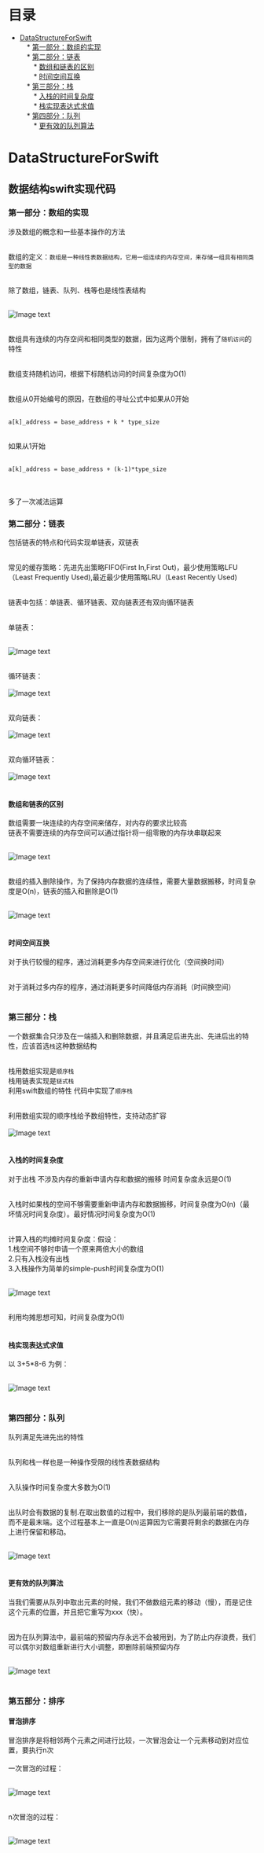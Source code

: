 # 目录

* [DataStructureForSwift](#datastructureforswift)<br/>
         &emsp;* [第一部分：数组的实现](#第一部分数组的实现)<br/>
         &emsp;* [第二部分：链表](#第二部分链表)<br/>
            &emsp;&emsp;* [数组和链表的区别](#数组和链表的区别)<br/>
            &emsp;&emsp;* [时间空间互换](#时间空间互换)<br/>
         &emsp;* [第三部分：栈](#第三部分栈)<br/>
            &emsp;&emsp;* [入栈的时间复杂度](#入栈的时间复杂度)<br/>
            &emsp;&emsp;* [栈实现表达式求值](#栈实现表达式求值)<br/>
         &emsp;* [第四部分：队列](#第四部分队列)<br/>
            &emsp;&emsp;* [更有效的队列算法](#更有效的队列算法)<br/>

# DataStructureForSwift

## 数据结构swift实现代码

### 第一部分：数组的实现

涉及数组的概念和一些基本操作的方法<br/><br/>

数组的定义：`数组是一种线性表数据结构，它用一组连续的内存空间，来存储一组具有相同类型的数据`<br/><br/>

除了数组，链表、队列、栈等也是线性表结构<br/><br/>

![Image text](https://github.com/tongyangsheng/DataStructureForSwift/blob/master/show-img/show1.jpg)<br/><br/>

数组具有连续的内存空间和相同类型的数据，因为这两个限制，拥有了`随机访问`的特性<br/><br/>

数组支持随机访问，根据下标随机访问的时间复杂度为O(1)<br/><br/>

数组从0开始编号的原因，在数组的寻址公式中如果从0开始<br/><br/>

`a[k]_address = base_address + k * type_size`<br/><br/>

如果从1开始<br/><br/>

`a[k]_address = base_address + (k-1)*type_size`

<br/><br/>多了一次减法运算

### 第二部分：链表

包括链表的特点和代码实现单链表，双链表<br/><br/>

常见的缓存策略：先进先出策略FIFO(First In,First Out)，最少使用策略LFU（Least Frequently Used),最近最少使用策略LRU（Least Recently Used)<br/><br/>

链表中包括：单链表、循环链表、双向链表还有双向循环链表<br/><br/>

单链表：<br/><br/>

![Image text](https://github.com/tongyangsheng/DataStructureForSwift/blob/master/show-img/show3.jpg)<br/><br/>

循环链表：<br/><br/>
![Image text](https://github.com/tongyangsheng/DataStructureForSwift/blob/master/show-img/show6.jpg)<br/><br/>

双向链表：<br/><br/>
![Image text](https://github.com/tongyangsheng/DataStructureForSwift/blob/master/show-img/show4.png)<br/><br/>

双向循环链表：<br/><br/>
![Image text](https://github.com/tongyangsheng/DataStructureForSwift/blob/master/show-img/show7.jpg)<br/><br/>

#### 数组和链表的区别
数组需要一块连续的内存空间来储存，对内存的要求比较高<br/>
链表不需要连续的内存空间可以通过指针将一组零散的内存块串联起来<br/><br/>

![Image text](https://github.com/tongyangsheng/DataStructureForSwift/blob/master/show-img/show2.jpg)<br/><br/>

数组的插入删除操作，为了保持内存数据的连续性，需要大量数据搬移，时间复杂度是O(n)，链表的插入和删除是O(1)<br/><br/>

![Image text](https://github.com/tongyangsheng/DataStructureForSwift/blob/master/show-img/show5.jpg)<br/><br/>
#### 时间空间互换
对于执行较慢的程序，通过消耗更多内存空间来进行优化（空间换时间）<br/><br/>

对于消耗过多内存的程序，通过消耗更多时间降低内存消耗（时间换空间）<br/><br/>

### 第三部分：栈
一个数据集合只涉及在一端插入和删除数据，并且满足后进先出、先进后出的特性，应该首选`栈`这种数据结构<br/><br/>

栈用数组实现是`顺序栈`<br/>
栈用链表实现是`链式栈`<br/>
利用swift数组的特性 代码中实现了`顺序栈`<br/><br/>

利用数组实现的顺序栈给予数组特性，支持动态扩容<br/><br/>
![Image text](https://github.com/tongyangsheng/DataStructureForSwift/blob/master/show-img/show8.png)<br/><br/>

#### 入栈的时间复杂度
对于出栈  不涉及内存的重新申请内存和数据的搬移 时间复杂度永远是O(1)<br/><br/>

入栈时如果栈的空间不够需要重新申请内存和数据搬移，时间复杂度为O(n)（最坏情况时间复杂度）。最好情况时间复杂度为O(1)<br/><br/>

计算入栈的均摊时间复杂度：假设：<br/>
1.栈空间不够时申请一个原来两倍大小的数组 <br/>
2.只有入栈没有出栈<br/>
3.入栈操作为简单的simple-push时间复杂度为O(1)<br/><br/>

![Image text](https://github.com/tongyangsheng/DataStructureForSwift/blob/master/show-img/show9.jpg)<br/><br/>

利用均摊思想可知，时间复杂度为O(1)<br/><br/>

#### 栈实现表达式求值
以 3+5*8-6 为例：<br/><br/>

![Image text](https://github.com/tongyangsheng/DataStructureForSwift/blob/master/show-img/show10.jpg)<br/><br/>

### 第四部分：队列
队列满足先进先出的特性<br/><br/>

队列和栈一样也是一种操作受限的线性表数据结构<br/><br/>

入队操作时间复杂度大多数为O(1)<br/><br/>

出队时会有数据的复制.在取出数值的过程中，我们移除的是队列最前端的数值，而不是最末端。这个过程基本上一直是O(n)运算因为它需要将剩余的数据在内存上进行保留和移动。<br/><br/>

![Image text](https://github.com/tongyangsheng/DataStructureForSwift/blob/master/show-img/show11.jpg)<br/><br/>

#### 更有效的队列算法
当我们需要从队列中取出元素的时候，我们不做数组元素的移动（慢），而是记住这个元素的位置，并且把它重写为xxx（快）。<br/><br/>

因为在队列算法中，最前端的预留内存永远不会被用到，为了防止内存浪费，我们可以偶尔对数组重新进行大小调整，即删除前端预留内存<br/><br/>

![Image text](https://github.com/tongyangsheng/DataStructureForSwift/blob/master/show-img/show12.jpg)<br/><br/>

### 第五部分：排序
#### 冒泡排序
冒泡排序是将相邻两个元素之间进行比较，一次冒泡会让一个元素移动到对应位置，要执行n次<br/><br/>
一次冒泡的过程：<br/><br/>

![Image text](https://github.com/tongyangsheng/DataStructureForSwift/blob/master/show-img/show13.jpg)<br/><br/>

n次冒泡的过程：<br/><br/>

![Image text](https://github.com/tongyangsheng/DataStructureForSwift/blob/master/show-img/show14.jpg)<br/><br/>






